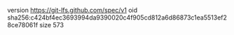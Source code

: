 version https://git-lfs.github.com/spec/v1
oid sha256:c424bf4ec3693994da9390020c4f905cd812a6d86873c1ea5513ef28ce78061f
size 573
